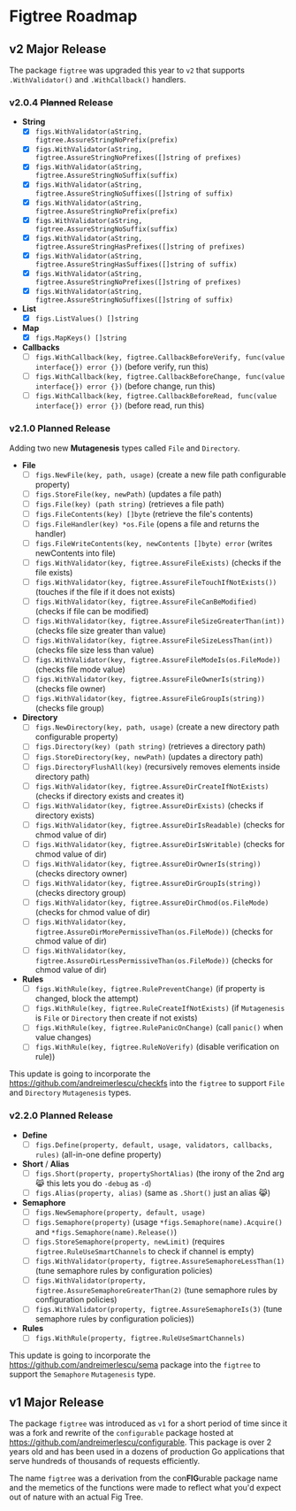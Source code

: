 # Figtree Roadmap

## v2 Major Release

The package `figtree` was upgraded this year to `v2` that supports `.WithValidator()` and `.WithCallback()` handlers.

### v2.0.4 <span style="text-decoration: line-through;">Planned</span> Release

- **String**
    - [X] `figs.WithValidator(aString, figtree.AssureStringNoPrefix(prefix)`
    - [X] `figs.WithValidator(aString, figtree.AssureStringNoPrefixes([]string of prefixes)`
    - [X] `figs.WithValidator(aString, figtree.AssureStringNoSuffix(suffix)`
    - [X] `figs.WithValidator(aString, figtree.AssureStringNoSuffixes([]string of suffix)`
    - [X] `figs.WithValidator(aString, figtree.AssureStringNoPrefix(prefix)`
    - [X] `figs.WithValidator(aString, figtree.AssureStringNoSuffix(suffix)`
    - [X] `figs.WithValidator(aString, figtree.AssureStringHasPrefixes([]string of prefixes)`
    - [X] `figs.WithValidator(aString, figtree.AssureStringHasSuffixes([]string of suffix)`
    - [X] `figs.WithValidator(aString, figtree.AssureStringNoPrefixes([]string of prefixes)`
    - [X] `figs.WithValidator(aString, figtree.AssureStringNoSuffixes([]string of suffix)`
- **List**
    - [X] `figs.ListValues() []string`
- **Map**
    - [X] `figs.MapKeys() []string`
- **Callbacks**
    - [ ] `figs.WithCallback(key, figtree.CallbackBeforeVerify, func(value interface{}) error {})` (before verify, run this)
    - [ ] `figs.WithCallback(key, figtree.CallbackBeforeChange, func(value interface{}) error {})` (before change, run this)
    - [ ] `figs.WithCallback(key, figtree.CallbackBeforeRead, func(value interface{}) error {})` (before read, run this)
     
### v2.1.0 Planned Release

Adding two new **Mutagenesis** types called `File` and `Directory`.

- **File**
    - [ ] `figs.NewFile(key, path, usage)` (create a new file path configurable property)
    - [ ] `figs.StoreFile(key, newPath)` (updates a file path)
    - [ ] `figs.File(key) (path string)` (retrieves a file path)
    - [ ] `figs.FileContents(key) []byte` (retrieve the file's contents)
    - [ ] `figs.FileHandler(key) *os.File` (opens a file and returns the handler)
    - [ ] `figs.FileWriteContents(key, newContents []byte) error` (writes newContents into file)
    - [ ] `figs.WithValidator(key, figtree.AssureFileExists)` (checks if the file exists)
    - [ ] `figs.WithValidator(key, figtree.AssureFileTouchIfNotExists())` (touches if the file if it does not exists)
    - [ ] `figs.WithValidator(key, figtree.AssureFileCanBeModified)` (checks if file can be modified)
    - [ ] `figs.WithValidator(key, figtree.AssureFileSizeGreaterThan(int))` (checks file size greater than value)
    - [ ] `figs.WithValidator(key, figtree.AssureFileSizeLessThan(int))` (checks file size less than value)
    - [ ] `figs.WithValidator(key, figtree.AssureFileModeIs(os.FileMode))` (checks file mode value)
    - [ ] `figs.WithValidator(key, figtree.AssureFileOwnerIs(string))` (checks file owner)
    - [ ] `figs.WithValidator(key, figtree.AssureFileGroupIs(string))` (checks file group)
- **Directory**
    - [ ] `figs.NewDirectory(key, path, usage)` (create a new directory path configurable property)
    - [ ] `figs.Directory(key) (path string)` (retrieves a directory path)
    - [ ] `figs.StoreDirectory(key, newPath)` (updates a directory path)
    - [ ] `figs.DirectoryFlushAll(key)` (recursively removes elements inside directory path)
    - [ ] `figs.WithValidator(key, figtree.AssureDirCreateIfNotExists)` (checks if directory exists and creates it)
    - [ ] `figs.WithValidator(key, figtree.AssureDirExists)` (checks if directory exists)
    - [ ] `figs.WithValidator(key, figtree.AssureDirIsReadable)` (checks for chmod value of dir)
    - [ ] `figs.WithValidator(key, figtree.AssureDirIsWritable)` (checks for chmod value of dir)
    - [ ] `figs.WithValidator(key, figtree.AssureDirOwnerIs(string))` (checks directory owner)
    - [ ] `figs.WithValidator(key, figtree.AssureDirGroupIs(string))` (checks directory group)
    - [ ] `figs.WithValidator(key, figtree.AssureDirChmod(os.FileMode)` (checks for chmod value of dir)
    - [ ] `figs.WithValidator(key, figtree.AssureDirMorePermissiveThan(os.FileMode))` (checks for chmod value of dir)
    - [ ] `figs.WithValidator(key, figtree.AssureDirLessPermissiveThan(os.FileMode))` (checks for chmod value of dir)
- **Rules**
    - [ ] `figs.WithRule(key, figtree.RulePreventChange)` (if property is changed, block the attempt)
    - [ ] `figs.WithRule(key, figtree.RuleCreateIfNotExists)` (if `Mutagenesis` is `File` or `Directory` then create if not exists)
    - [ ] `figs.WithRule(key, figtree.RulePanicOnChange)` (call `panic()` when value changes)
    - [ ] `figs.WithRule(key, figtree.RuleNoVerify)` (disable verification on rule))

This update is going to incorporate the https://github.com/andreimerlescu/checkfs into the `figtree`
to support `File` and `Directory` `Mutagenesis` types. 

### v2.2.0 Planned Release

- **Define**
    - [ ] `figs.Define(property, default, usage, validators, callbacks, rules)` (all-in-one define property)
- **Short** / **Alias**
    - [ ] `figs.Short(property, propertyShortAlias)` (the irony of the 2nd arg 😹 this lets you do `-debug` as `-d`) 
    - [ ] `figs.Alias(property, alias)` (same as `.Short()` just an alias 😹)
- **Semaphore**
    - [ ] `figs.NewSemaphore(property, default, usage)`
    - [ ] `figs.Semaphore(property)` (usage `*figs.Semaphore(name).Acquire()` and `*figs.Semaphore(name).Release()`)
    - [ ] `figs.StoreSemaphore(property, newLimit)` (requires `figtree.RuleUseSmartChannels` to check if channel is empty)
    - [ ] `figs.WithValidator(property, figtree.AssureSemaphoreLessThan(1)` (tune semaphore rules by configuration policies)
    - [ ] `figs.WithValidator(property, figtree.AssureSemaphoreGreaterThan(2)` (tune semaphore rules by configuration policies)
    - [ ] `figs.WithValidator(property, figtree.AssureSemaphoreIs(3)` (tune semaphore rules by configuration policies))
- **Rules**
    - [ ] `figs.WithRule(property, figtree.RuleUseSmartChannels)`

This update is going to incorporate the https://github.com/andreimerlescu/sema package into the `figtree` to support
the `Semaphore` `Mutagenesis` type.


## v1 Major Release

The package `figtree` was introduced as `v1` for a short period of time since it was a fork and rewrite of the 
`configurable` package hosted at https://github.com/andreimerlescu/configurable. This package is over 2 years old
and has been used in a dozens of production Go applications that serve hundreds of thousands of requests efficiently. 

The name `figtree` was a derivation from the con<b>FIG</b>urable package name and the memetics of the functions 
were made to reflect what you'd expect out of nature with an actual Fig Tree.